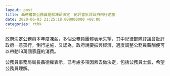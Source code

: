 ```yaml
---
layout: post
title: 聶德權冀公務員理解凍薪決定　紀評會批評政府倒行逆施
date: 2020-06-03 21:25:18.000000000 +08:00
categories: rthk
---
```


政府決定公務員本年度凍薪，多個公務員團體表示失望，其中紀律部隊評議會批評政府一意孤行，倒行逆施，又認為，政府說要振興經濟，適度調整公務員薪酬便可以帶動18萬個家庭的消費。

公務員事務局局長聶德權表示，已考慮多項因素去做決定，包括公務員士氣，希望公務員理解。

